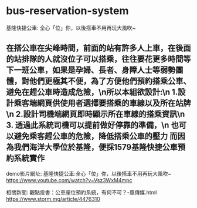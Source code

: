# bus-reservation-system
基隆快捷公車: 全心「位」你，以後搭車不用再玩大風吹~

在搭公車在尖峰時間，前面的站有許多人上車，在後面的站排隊的人就沒位子可以搭乘，往往要花更多時間等下一班公車，如果是孕婦、長者、身障人士等弱勢團體，對他們更極其不便，為了方便他們預約搭乘公車、避免在趕公車時造成危險，\n所以本組欲設計:\n
  1.設計乘客端網頁供使用者選擇要搭乘的車線以及所在站牌\n
  2.設計司機端網頁即時顯示所在車線的搭乘資訊\n
  3. 透過此系統司機可以提前做好停靠的準備，\n
也可以避免乘客趕公車的危險，降低搭乘公車的壓力
而因為我們海洋大學位於基隆，便採1579基隆快捷公車預約系統實作
-----------------------------------------------------------------
demo影片網址:
基隆快捷公車:全心「位」你，以後搭車不用再玩大風吹~
https://www.youtube.com/watch?v=Vsz3WxM4mpc

相關新聞:
觀點投書：公車座位預約系統，有何不可？-風傳媒.html
https://www.storm.mg/article/4476310
